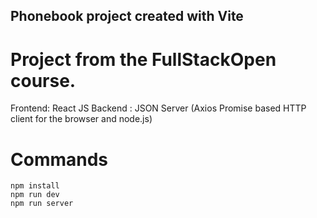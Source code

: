 ## Phonebook project created with Vite

# Project from the FullStackOpen course.

Frontend: React JS
Backend : JSON Server (Axios Promise based HTTP client for the browser and node.js)

# Commands
```
npm install
npm run dev
npm run server
```